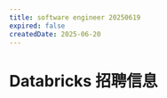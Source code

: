```yaml
---
title: software engineer 20250619
expired: false
createdDate: 2025-06-20
---
```


# Databricks 招聘信息

<JobPostingTable job-posting-json-path="databricks/data/software-engineer-20250619.json" />

